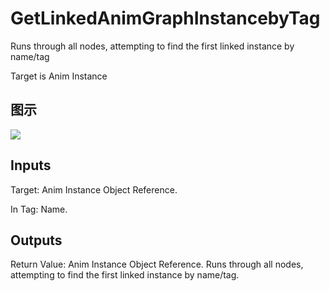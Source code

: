 # GetLinkedAnimGraphInstancebyTag

Runs through all nodes, attempting to find the first linked instance by name/tag

Target is Anim Instance

## 图示

![]($-20221218-17525893.png)

## Inputs

Target: Anim Instance Object Reference.

In Tag: Name.  

## Outputs

Return Value: Anim Instance Object Reference. Runs through all nodes, attempting to find the first linked instance by name/tag.

